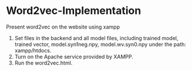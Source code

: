 # Word2vec-Implementation
Present word2vec on the website using xampp

1. Set files in the backend and all model files, including trained model, trained vector, model.syn1neg.npy, model.wv.syn0.npy under the path: xampp/htdocs. 
2. Turn on the Apache service provided by XAMPP. 
3. Run the word2vec.html.
